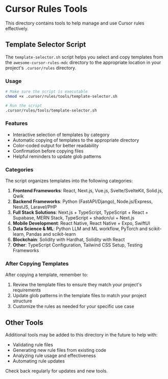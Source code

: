# Cursor Rules Tools

This directory contains tools to help manage and use Cursor rules effectively.

## Template Selector Script

The `template-selector.sh` script helps you select and copy templates from the `awesome-cursor-rules-mdc` directory to the appropriate location in your project's `.cursor/rules` directory.

### Usage

```bash
# Make sure the script is executable
chmod +x .cursor/rules/tools/template-selector.sh

# Run the script
.cursor/rules/tools/template-selector.sh
```

### Features

- Interactive selection of templates by category
- Automatic copying of templates to the appropriate directory
- Color-coded output for better readability
- Confirmation before copying files
- Helpful reminders to update glob patterns

### Categories

The script organizes templates into the following categories:

1. **Frontend Frameworks**: React, Next.js, Vue.js, Svelte/SvelteKit, Solid.js, Qwik
2. **Backend Frameworks**: Python (FastAPI/Django), Node.js/Express, NestJS, Laravel/PHP
3. **Full Stack Solutions**: Next.js + TypeScript, TypeScript + React + Supabase, MERN Stack, TypeScript + shadcn/ui + Next.js
4. **Mobile Development**: React Native, React Native + Expo, SwiftUI
5. **Data Science & ML**: Python LLM and ML workflow, PyTorch and scikit-learn, Pandas and scikit-learn
6. **Blockchain**: Solidity with Hardhat, Solidity with React
7. **Other**: TypeScript Configuration, Tailwind CSS Setup, Testing Frameworks

### After Copying Templates

After copying a template, remember to:

1. Review the template files to ensure they match your project's requirements
2. Update glob patterns in the template files to match your project structure
3. Customize the rules as needed for your specific use case

## Other Tools

Additional tools may be added to this directory in the future to help with:

- Validating rule files
- Generating new rule files from existing code
- Analyzing rule usage and effectiveness
- Automating rule updates

Check back regularly for updates and new tools. 